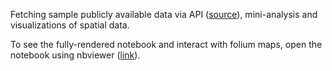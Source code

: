 Fetching sample publicly available data via API ([source](https://api.um.warszawa.pl/)), mini-analysis and visualizations of spatial data.

To see the fully-rendered notebook and interact with folium maps, open the notebook using nbviewer ([link](https://nbviewer.org/github/k-katarzyna/Warsaw_public_transport/blob/main/main.ipynb)).